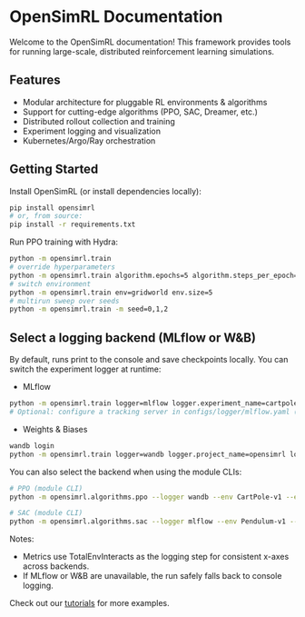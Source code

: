 # OpenSimRL Documentation

Welcome to the OpenSimRL documentation! This framework provides tools for running large-scale, distributed reinforcement learning simulations.

## Features
- Modular architecture for pluggable RL environments & algorithms
- Support for cutting-edge algorithms (PPO, SAC, Dreamer, etc.)
- Distributed rollout collection and training
- Experiment logging and visualization
- Kubernetes/Argo/Ray orchestration

## Getting Started
Install OpenSimRL (or install dependencies locally):
```bash
pip install opensimrl
# or, from source:
pip install -r requirements.txt
```

Run PPO training with Hydra:
```bash
python -m opensimrl.train
# override hyperparameters
python -m opensimrl.train algorithm.epochs=5 algorithm.steps_per_epoch=1000
# switch environment
python -m opensimrl.train env=gridworld env.size=5
# multirun sweep over seeds
python -m opensimrl.train -m seed=0,1,2
```

## Select a logging backend (MLflow or W&B)

By default, runs print to the console and save checkpoints locally. You can switch the experiment logger at runtime:

- MLflow
```bash
python -m opensimrl.train logger=mlflow logger.experiment_name=cartpole
# Optional: configure a tracking server in configs/logger/mlflow.yaml (tracking_uri)
```

- Weights & Biases
```bash
wandb login
python -m opensimrl.train logger=wandb logger.project_name=opensimrl logger.run_name=ppo
```

You can also select the backend when using the module CLIs:
```bash
# PPO (module CLI)
python -m opensimrl.algorithms.ppo --logger wandb --env CartPole-v1 --epochs 1 --steps 200

# SAC (module CLI)
python -m opensimrl.algorithms.sac --logger mlflow --env Pendulum-v1 --epochs 1
```

Notes:
- Metrics use TotalEnvInteracts as the logging step for consistent x-axes across backends.
- If MLflow or W&B are unavailable, the run safely falls back to console logging.

Check out our [tutorials](tutorials.md) for more examples.
